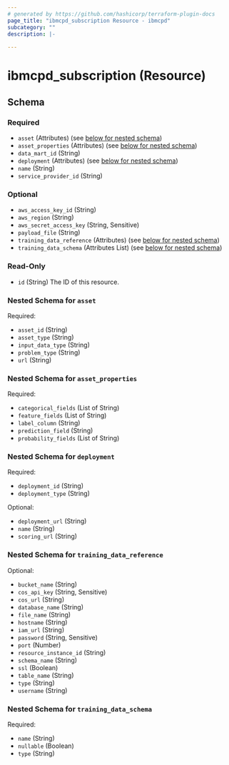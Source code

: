 ```yaml
---
# generated by https://github.com/hashicorp/terraform-plugin-docs
page_title: "ibmcpd_subscription Resource - ibmcpd"
subcategory: ""
description: |-
  
---
```


# ibmcpd_subscription (Resource)





<!-- schema generated by tfplugindocs -->
## Schema

### Required

- `asset` (Attributes) (see [below for nested schema](#nestedatt--asset))
- `asset_properties` (Attributes) (see [below for nested schema](#nestedatt--asset_properties))
- `data_mart_id` (String)
- `deployment` (Attributes) (see [below for nested schema](#nestedatt--deployment))
- `name` (String)
- `service_provider_id` (String)

### Optional

- `aws_access_key_id` (String)
- `aws_region` (String)
- `aws_secret_access_key` (String, Sensitive)
- `payload_file` (String)
- `training_data_reference` (Attributes) (see [below for nested schema](#nestedatt--training_data_reference))
- `training_data_schema` (Attributes List) (see [below for nested schema](#nestedatt--training_data_schema))

### Read-Only

- `id` (String) The ID of this resource.

<a id="nestedatt--asset"></a>
### Nested Schema for `asset`

Required:

- `asset_id` (String)
- `asset_type` (String)
- `input_data_type` (String)
- `problem_type` (String)
- `url` (String)


<a id="nestedatt--asset_properties"></a>
### Nested Schema for `asset_properties`

Required:

- `categorical_fields` (List of String)
- `feature_fields` (List of String)
- `label_column` (String)
- `prediction_field` (String)
- `probability_fields` (List of String)


<a id="nestedatt--deployment"></a>
### Nested Schema for `deployment`

Required:

- `deployment_id` (String)
- `deployment_type` (String)

Optional:

- `deployment_url` (String)
- `name` (String)
- `scoring_url` (String)


<a id="nestedatt--training_data_reference"></a>
### Nested Schema for `training_data_reference`

Optional:

- `bucket_name` (String)
- `cos_api_key` (String, Sensitive)
- `cos_url` (String)
- `database_name` (String)
- `file_name` (String)
- `hostname` (String)
- `iam_url` (String)
- `password` (String, Sensitive)
- `port` (Number)
- `resource_instance_id` (String)
- `schema_name` (String)
- `ssl` (Boolean)
- `table_name` (String)
- `type` (String)
- `username` (String)


<a id="nestedatt--training_data_schema"></a>
### Nested Schema for `training_data_schema`

Required:

- `name` (String)
- `nullable` (Boolean)
- `type` (String)



